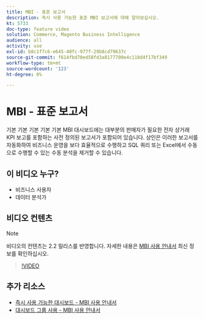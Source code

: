 ```yaml
---
title: MBI - 표준 보고서
description: 즉시 사용 가능한 표준 MBI 보고서에 대해 알아보십시오.
kt: 5733
doc-type: feature video
solution: Commerce, Magento Business Intelligence
audience: all
activity: use
exl-id: b8c1f7c6-e645-40fc-977f-29b8cd79637c
source-git-commit: f614fbd70ed58fd3a8177700e4c118d4f17bf349
workflow-type: tm+mt
source-wordcount: '123'
ht-degree: 0%

---
```


# MBI - 표준 보고서

기본 기본 기본 기본 기본 MBI 대시보드에는 대부분의 판매자가 필요한 전자 상거래 KPI 보고를 포함하는 사전 정의된 보고서가 포함되어 있습니다. 상인은 이러한 보고서를 자동화하여 비즈니스 운영을 보다 효율적으로 수행하고 SQL 쿼리 또는 Excel에서 수동으로 수행할 수 있는 수동 분석을 제거할 수 있습니다.

## 이 비디오 누구?

- 비즈니스 사용자
- 데이터 분석가

## 비디오 컨텐츠

>[!NOTE]
>
>비디오의 컨텐츠는 2.2 릴리스를 반영합니다. 자세한 내용은 [MBI 사용 안내서](https://experienceleague.adobe.com/docs/commerce-business-intelligence/mbi/guide-overview.html) 최신 정보를 확인하십시오.

>[!VIDEO](https://video.tv.adobe.com/v/35987?quality=12&learn=on)

## 추가 리소스

- [즉시 사용 가능한 대시보드 - MBI 사용 안내서](https://experienceleague.adobe.com/docs/commerce-business-intelligence/mbi/build/dashboards/dashboards-pro.html)
- [대시보드 그룹 사용 - MBI 사용 안내서](https://experienceleague.adobe.com/docs/commerce-business-intelligence/mbi/build/dashboards/using-dashboard-groups.html)

